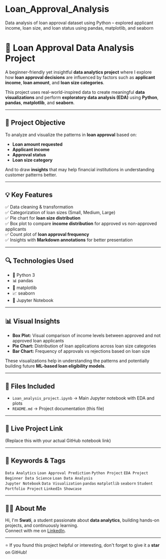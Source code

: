 # Loan_Approval_Analysis
Data analysis of loan approval dataset using Python – explored applicant income, loan size, and loan status using pandas, matplotlib, and seaborn
# 🏦 Loan Approval Data Analysis Project

A beginner-friendly yet insightful **data analytics project** where I explore how **loan approval decisions** are influenced by factors such as **applicant income**, **loan amount**, and **loan size categories**.

This project uses real-world-inspired data to create meaningful **data visualizations** and perform **exploratory data analysis (EDA)** using **Python**, **pandas**, **matplotlib**, and **seaborn**.

---

## 📌 Project Objective

To analyze and visualize the patterns in **loan approval** based on:
- **Loan amount requested**
- **Applicant income**
- **Approval status**
- **Loan size category**

And to draw **insights** that may help financial institutions in understanding customer patterns better.

---

## 💡 Key Features

✅ Data cleaning & transformation  
✅ Categorization of loan sizes (Small, Medium, Large)  
✅ Pie chart for **loan size distribution**  
✅ Box plot to compare **income distribution** for approved vs non-approved applicants  
✅ Count plot of **loan approval frequency**  
✅ Insights with **Markdown annotations** for better presentation

---

## 🔍 Technologies Used

- 🐍 Python 3  
- 📊 pandas  
- 🎨 matplotlib  
- 📈 seaborn  
- 📘 Jupyter Notebook

---

## 📊 Visual Insights

- **Box Plot:** Visual comparison of income levels between approved and not approved loan applicants  
- **Pie Chart:** Distribution of loan applications across loan size categories  
- **Bar Chart:** Frequency of approvals vs rejections based on loan size  

These visualizations help in understanding the patterns and potentially building future **ML-based loan eligibility models**.

---

## 📁 Files Included

- `Loan_analysis_project.ipynb` → Main Jupyter notebook with EDA and plots  
- `README.md` → Project documentation (this file)

---

## 🔗 Live Project Link

 
(Replace this with your actual GitHub notebook link)

---

## 📣 Keywords & Tags

`Data Analytics` `Loan Approval Prediction` `Python Project` `EDA Project` `Beginner Data Science` `Loan Data Analysis`  
`Jupyter Notebook` `Data Visualization` `pandas` `matplotlib` `seaborn` `Student Portfolio Project` `LinkedIn Showcase`

---

## 🙋‍♀️ About Me

Hi, I'm **Swati**, a student passionate about **data analytics**, building hands-on projects, and continuously learning.  
Connect with me on [LinkedIn](linkedin.com/in/swati-kumari-58a04a203).

---

⭐ If you found this project helpful or interesting, don't forget to give it a **star** on GitHub!

